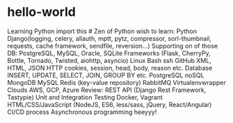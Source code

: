 # hello-world
Learning Python
import this # Zen of Python
wish to learn:
    Python
    Django(logging, celery, allauth, mptt, pytz, compressor, sorl-thumbnail, requests, cache framework, sendfile, reversion…)
        Supporting on of those DB: PostgreSQL, MySQL, Oracle, SQLite
    Frameworks (Flask, CherryPy, Bottle, Tornado, Twisted, aiohttp, asyncio)
    Linux
        Bash 
        ssh
    GitHub
    XML, HTML, JSON
    HTTP
        cookies, session, head, body, reason etc.
    Database
        INSERT, UPDATE, SELECT, JOIN, GROUP BY etc.
        PostgreSQL
        noSQL
        MongoDB
        MySQL
        Redis (key-value repository)
        RabbitMQ
    Virtualenvwrapper
    Clouds
        AWS, GCP, Azure
    Review:
        REST API (Django Rest Framework, Tastypie)
        Unit and Integration Testing
        Docker, Vagrant
        HTML/CSS/JavaScript (NodeJS, ES6, less/sass, jQuery, React/Angular)
        CI/CD process
        Asynchronous programming
	heeyyy!
